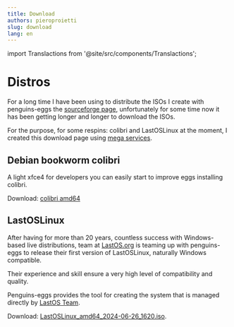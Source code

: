 ```yaml
---
title: Download
authors: pieroproietti
slug: download
lang: en
---
```

import Translactions from '@site/src/components/Translactions';

<Translactions />

# Distros

For a long time I have been using to distribute the ISOs I create with penguins-eggs the [sourceforge page](https://sourceforge.net/projects/penguins-eggs/), unfortunately for some time now it has been getting longer and longer to download the ISOs. 

For the purpose, for some respins: colibri and LastOSLinux at the moment, I created this download page using [mega services](https://mega.io/).

## Debian bookworm colibri
A light xfce4 for developers you can easily start to improve eggs installing colibri.

Download: [colibri amd64](https://mega.nz/file/QDJhjIhR#mKZrD3KpQ6pOCm6k5f_EPFEO7mqh0DwtqeQYYbeUNS0)

## LastOSLinux
After having for more than 20 years, countless success with Windows-based live distributions, team at [LastOS.org](https://home.lastos.org/) is teaming up with penguins-eggs to release their first version of LastOSLinux, naturally Windows compatible.

Their experience and skill ensure a very high level of compatibility and quality.

Penguins-eggs provides the tool for creating the system that is managed directly by [LastOS Team](https://home.lastos.org/contact.html).

Download: [LastOSLinux_amd64_2024-06-26_1620.iso](https://mega.nz/file/YTgiHLDB#4eGqVuPwRfpBEJ3znklYsOzlvAoDIPkoQmp_ZYZomrA).

